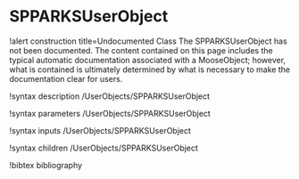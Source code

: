 <!-- MOOSE Documentation Stub: Remove this when content is added. -->

# SPPARKSUserObject

!alert construction title=Undocumented Class
The SPPARKSUserObject has not been documented. The content contained on this page includes the
typical automatic documentation associated with a MooseObject; however, what is contained is
ultimately determined by what is necessary to make the documentation clear for users.

!syntax description /UserObjects/SPPARKSUserObject

!syntax parameters /UserObjects/SPPARKSUserObject

!syntax inputs /UserObjects/SPPARKSUserObject

!syntax children /UserObjects/SPPARKSUserObject

!bibtex bibliography

